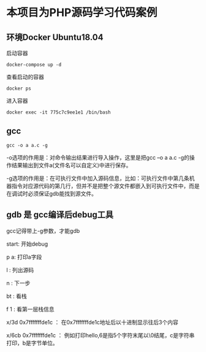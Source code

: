# 本项目为PHP源码学习代码案例

## 环境Docker Ubuntu18.04
启动容器
```
docker-compose up -d
```

查看启动的容器
```
docker ps
```

进入容器
```
docker exec -it 775c7c9ee1e1 /bin/bash
```

## gcc
```
gcc -o a a.c -g
```
-o选项的作用是：对命令输出结果进行导入操作，这里是把gcc –o a a.c -g的操作结果输出到文件a(文件名可以自定义)中进行保存。

-g选项的作用是：在可执行文件中加入源码信息，比如：可执行文件中第几条机器指令对应源代码的第几行，但并不是把整个源文件都嵌入到可执行文件中，而是在调试时必须保证gdb能找到源文件。

## gdb 是 gcc编译后debug工具
gcc记得带上-g参数，才能gdb

start: 开始debug

p a: 打印a字段

l : 列出源码

n : 下一步

bt : 看栈

f 1 : 看第一层栈信息

x/3d 0x7fffffffde1c ： 在0x7fffffffde1c地址后以十进制显示往后3个内容

x/6cb 0x7fffffffde1c ： 例如打印hello,6是指5个字符末尾以\0结尾，c是字符串打印，b是字节单位。



